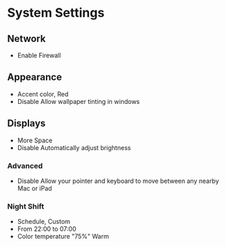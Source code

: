 # System Settings

## Network
- Enable Firewall

## Appearance
- Accent color, Red
- Disable Allow wallpaper tinting in windows

## Displays
- More Space
- Disable Automatically adjust brightness

### Advanced
- Disable Allow your pointer and keyboard to move between any nearby Mac or iPad

### Night Shift
- Schedule, Custom
- From 22:00 to 07:00
- Color temperature "75%" Warm

